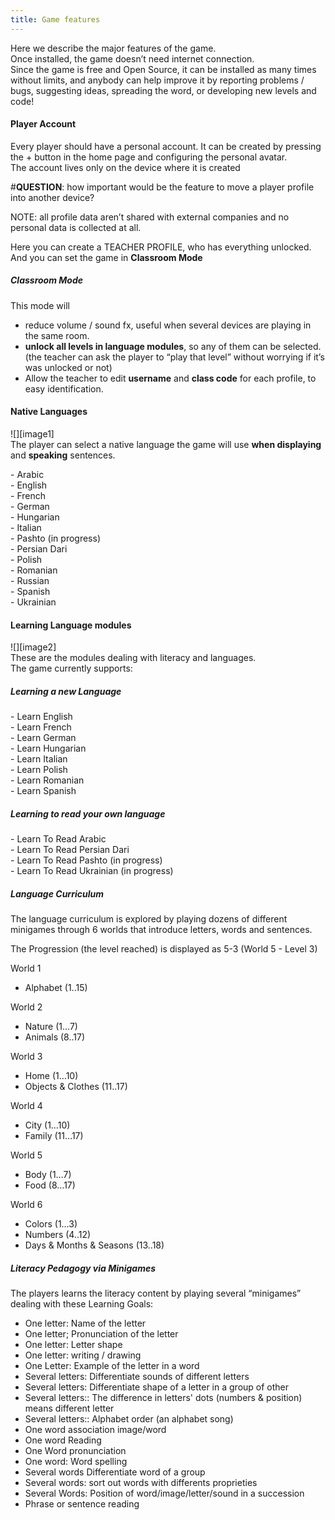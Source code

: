 ```yaml
---
title: Game features
---
```


Here we describe the major features of the game.  
Once installed, the game doesn’t need internet connection.  
Since the game is free and Open Source, it can be installed as many times without limits, and anybody can help improve it by reporting problems / bugs, suggesting ideas, spreading the word, or developing new levels and code\!

#### Player Account

Every player should have a personal account. It can be created by pressing the \+ button in the home page and configuring the personal avatar.  
The account lives only on the device where it is created 

\#**QUESTION**: how important would be the feature to move a player profile into another device?

NOTE: all profile data aren’t shared with external companies and no personal data is collected at all.

Here you can create a TEACHER PROFILE, who has everything unlocked.  
And you can set the game in **Classroom Mode**

##### Classroom Mode

This mode will

- reduce volume / sound fx, useful when several devices are playing in the same room.  
- **unlock all levels in language modules**, so any of them can be selected. (the teacher can ask the player to “play that level” without worrying if it’s was unlocked or not)  
- Allow the teacher to edit **username** and **class code** for each profile, to easy identification.
#### Native Languages

![][image1]  
The player can select a native language the game will use **when displaying** and **speaking** sentences.

\- Arabic  
\- English  
\- French  
\- German  
\- Hungarian  
\- Italian  
\- Pashto (in progress)  
\- Persian Dari  
\- Polish  
\- Romanian  
\- Russian  
\- Spanish  
\- Ukrainian

#### Learning Language modules

![][image2]  
These are the modules dealing with literacy and languages.  
The game currently supports:

##### Learning a new Language

\- Learn English  
\- Learn French  
\- Learn German  
\- Learn Hungarian  
\- Learn Italian  
\- Learn Polish  
\- Learn Romanian  
\- Learn Spanish

##### Learning to read your own language

\- Learn To Read Arabic  
\- Learn To Read Persian Dari  
\- Learn To Read Pashto (in progress)  
\- Learn To Read Ukrainian (in progress)

##### Language Curriculum

The language curriculum is explored by playing dozens of different minigames through 6 worlds that introduce letters, words and sentences.

The Progression (the level reached) is displayed as 5-3 (World 5 \- Level 3\)

World 1

- Alphabet (1..15)

World 2

- Nature (1…7)  
- Animals (8..17)

World 3

- Home (1…10)  
- Objects & Clothes (11..17)

World 4

- City (1…10)  
- Family (11…17)

World 5

- Body (1…7)  
- Food (8…17)

World 6

- Colors (1…3)  
- Numbers (4..12)  
- Days & Months & Seasons (13..18)

##### Literacy Pedagogy via Minigames

The players learns the literacy content by playing several “minigames” dealing with these Learning Goals:

* One letter: Name of the letter  
* One letter; Pronunciation of the letter  
* One letter: Letter shape  
* One letter: writing / drawing  
* One Letter: Example of the letter in a word  
* Several letters: Differentiate sounds of different letters  
* Several letters: Differentiate shape of a letter in a group of other  
* Several letters:: The difference in letters' dots (numbers & position) means different letter  
* Several letters:: Alphabet order (an alphabet song)  
* One word association image/word  
* One word Reading  
* One Word pronunciation  
* One word: Word spelling  
* Several words Differentiate word of a group  
* Several words: sort out words with differents proprieties  
* Several Words: Position of word/image/letter/sound in a succession  
* Phrase or sentence reading
